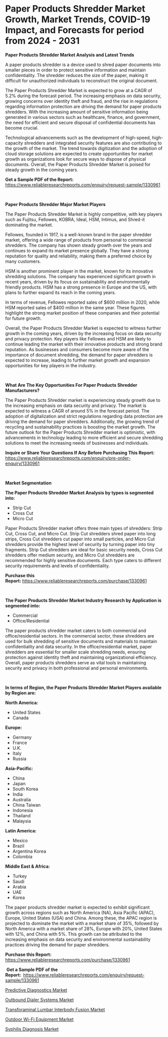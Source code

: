<p><h1>Paper Products Shredder Market Growth, Market Trends, COVID-19 Impact, and Forecasts for period from 2024 - 2031</h1></p><p><strong>Paper Products Shredder Market Analysis and Latest Trends</strong></p>
<p><p>A paper products shredder is a device used to shred paper documents into smaller pieces in order to protect sensitive information and maintain confidentiality. The shredder reduces the size of the paper, making it difficult for unauthorized individuals to reconstruct the original document.</p><p>The Paper Products Shredder Market is expected to grow at a CAGR of 5.2% during the forecast period. The increasing emphasis on data security, growing concerns over identity theft and fraud, and the rise in regulations regarding information protection are driving the demand for paper products shredders. With the increasing amount of sensitive information being generated in various sectors such as healthcare, finance, and government, the need for efficient and secure disposal of confidential documents has become crucial.</p><p>Technological advancements such as the development of high-speed, high-capacity shredders and integrated security features are also contributing to the growth of the market. The trend towards digitization and the adoption of cloud storage solutions are expected to create opportunities for market growth as organizations look for secure ways to dispose of physical documents. Overall, the Paper Products Shredder Market is poised for steady growth in the coming years.</p></p>
<p><strong>Get a Sample PDF of the Report:&nbsp;</strong> <a href="https://www.reliableresearchreports.com/enquiry/request-sample/1330961">https://www.reliableresearchreports.com/enquiry/request-sample/1330961</a></p>
<p>&nbsp;</p>
<p><strong>Paper Products Shredder Major Market Players</strong></p>
<p><p>The Paper Products Shredder Market is highly competitive, with key players such as Fujitsu, Fellowes, KOBRA, Ideal, HSM, Intimus, and Shred-it dominating the market. </p><p>Fellowes, founded in 1917, is a well-known brand in the paper shredder market, offering a wide range of products from personal to commercial shredders. The company has shown steady growth over the years and continues to expand its market presence globally. They have a strong reputation for quality and reliability, making them a preferred choice by many customers.</p><p>HSM is another prominent player in the market, known for its innovative shredding solutions. The company has experienced significant growth in recent years, driven by its focus on sustainability and environmentally friendly products. HSM has a strong presence in Europe and the US, with plans to further expand its reach in the coming years.</p><p>In terms of revenue, Fellowes reported sales of $600 million in 2020, while HSM reported sales of $400 million in the same year. These figures highlight the strong market position of these companies and their potential for future growth.</p><p>Overall, the Paper Products Shredder Market is expected to witness further growth in the coming years, driven by the increasing focus on data security and privacy protection. Key players like Fellowes and HSM are likely to continue leading the market with their innovative products and strong brand reputation. As businesses and consumers become more aware of the importance of document shredding, the demand for paper shredders is expected to increase, leading to further market growth and expansion opportunities for key players in the industry.</p></p>
<p>&nbsp;</p>
<p><strong>What Are The Key Opportunities For Paper Products Shredder Manufacturers?</strong></p>
<p><p>The Paper Products Shredder market is experiencing steady growth due to the increasing emphasis on data security and privacy. The market is expected to witness a CAGR of around 5% in the forecast period. The adoption of digitalization and strict regulations regarding data protection are driving the demand for paper shredders. Additionally, the growing trend of recycling and sustainability practices is boosting the market growth. The future outlook for the Paper Products Shredder market is optimistic, with advancements in technology leading to more efficient and secure shredding solutions to meet the increasing needs of businesses and individuals.</p></p>
<p><strong>Inquire or Share Your Questions If Any Before Purchasing This Report:</strong> <a href="https://www.reliableresearchreports.com/enquiry/pre-order-enquiry/1330961">https://www.reliableresearchreports.com/enquiry/pre-order-enquiry/1330961</a></p>
<p>&nbsp;</p>
<p><strong>Market Segmentation</strong></p>
<p><strong>The Paper Products Shredder Market Analysis by types is segmented into:</strong></p>
<p><ul><li>Strip Cut</li><li>Cross Cut</li><li>Micro Cut</li></ul></p>
<p><p>Paper Products Shredder market offers three main types of shredders: Strip Cut, Cross Cut, and Micro Cut. Strip Cut shredders shred paper into long strips, Cross Cut shredders cut paper into small particles, and Micro Cut shredders provide the highest level of security by turning paper into tiny fragments. Strip Cut shredders are ideal for basic security needs, Cross Cut shredders offer medium security, and Micro Cut shredders are recommended for highly sensitive documents. Each type caters to different security requirements and levels of confidentiality.</p></p>
<p><strong>Purchase this Report:&nbsp;</strong><a href="https://www.reliableresearchreports.com/purchase/1330961">https://www.reliableresearchreports.com/purchase/1330961</a></p>
<p>&nbsp;</p>
<p><strong>The Paper Products Shredder Market Industry Research by Application is segmented into:</strong></p>
<p><ul><li>Commercial</li><li>Office/Residential</li></ul></p>
<p><p>The paper products shredder market caters to both commercial and office/residential sectors. In the commercial sector, these shredders are used for bulk shredding of sensitive documents and materials to maintain confidentiality and data security. In the office/residential market, paper shredders are essential for smaller scale shredding needs, ensuring protection against identity theft and maintaining organizational efficiency. Overall, paper products shredders serve as vital tools in maintaining security and privacy in both professional and personal environments.</p></p>
<p>&nbsp;</p>
<p><strong>In terms of Region, the Paper Products Shredder Market Players available by Region are:</strong></p>
<p>
    <p> <strong> North America: </strong>
        <ul>
            <li>United States</li>
            <li>Canada</li>
        </ul>
        </p> 
    <p> <strong> Europe: </strong>
        <ul>
            <li>Germany</li>
            <li>France</li>
            <li>U.K.</li>
            <li>Italy</li>
            <li>Russia</li>
        </ul>
        </p> 
    <p> <strong> Asia-Pacific: </strong>
        <ul>
            <li>China</li>
            <li>Japan</li>
            <li>South Korea</li>
            <li>India</li>
            <li>Australia</li>
            <li>China Taiwan</li>
            <li>Indonesia</li>
            <li>Thailand</li>
            <li>Malaysia</li>
        </ul>
        </p> 
    <p> <strong> Latin America: </strong>
        <ul>
            <li>Mexico</li>
            <li>Brazil</li>
            <li>Argentina Korea</li>
            <li>Colombia</li>
        </ul>
        </p> 
    <p> <strong> Middle East & Africa: </strong>
        <ul>
            <li>Turkey</li>
            <li>Saudi</li>
            <li>Arabia</li>
            <li>UAE</li>
            <li>Korea</li>
        </ul>
    </p>
    </p>
<p><p>The paper products shredder market is expected to exhibit significant growth across regions such as North America (NA), Asia Pacific (APAC), Europe, United States (USA) and China. Among these, the APAC region is projected to dominate the market with a market share of 35%, followed by North America with a market share of 28%, Europe with 20%, United States with 12%, and China with 5%. This growth can be attributed to the increasing emphasis on data security and environmental sustainability practices driving the demand for paper shredders.</p></p>
<p><strong>Purchase this Report: </strong><a href="https://www.reliableresearchreports.com/purchase/1330961">https://www.reliableresearchreports.com/purchase/1330961</a></p>
<p>&nbsp;<strong>Get a Sample PDF of the Report:&nbsp;&nbsp;</strong><a href="https://www.reliableresearchreports.com/enquiry/request-sample/1330961">https://www.reliableresearchreports.com/enquiry/request-sample/1330961</a></p>
<p><strong></strong></p>
<p><p><a href="https://medium.com/@shanelerde/predictive-diagnostics-market-trends-and-market-analysis-forecasted-for-period-2024-2031-0169092f13cf">Predictive Diagnostics Market</a></p><p><a href="https://github.com/josesg55/Market-Research-Report-List-1/blob/main/outbound-dialer-systems-market.md">Outbound Dialer Systems Market</a></p><p><a href="https://medium.com/@shanelerde/transforaminal-lumbar-interbody-fusion-market-furnishes-information-on-market-share-market-trends-76d5349adcb9">Transforaminal Lumbar Interbody Fusion Market</a></p><p><a href="https://github.com/mancsybtousav/Market-Research-Report-List-1/blob/main/outdoor-wi-fi-equipment-market.md">Outdoor Wi-Fi Equipment Market</a></p><p><a href="https://medium.com/@shanelerde/syphilis-diagnosis-market-size-and-market-trends-complete-industry-overview-2024-to-2031-bf8f37c2d028">Syphilis Diagnosis Market</a></p></p>